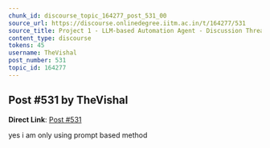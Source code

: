 ```yaml
---
chunk_id: discourse_topic_164277_post_531_00
source_url: https://discourse.onlinedegree.iitm.ac.in/t/164277/531
source_title: Project 1 - LLM-based Automation Agent - Discussion Thread [TDS Jan 2025]
content_type: discourse
tokens: 45
username: TheVishal
post_number: 531
topic_id: 164277
---
```


## Post #531 by TheVishal

**Direct Link**: [Post #531](https://discourse.onlinedegree.iitm.ac.in/t/164277/531)

yes i am only using prompt based method
